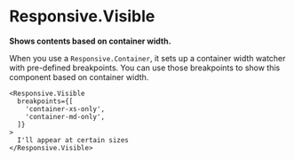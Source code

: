 # Responsive.Visible

**Shows contents based on container width.**

When you use a `Responsive.Container`, it sets up a container width watcher with pre-defined breakpoints.
You can use those breakpoints to show this component based on container width.

```
<Responsive.Visible
  breakpoints={[
    'container-xs-only',
    'container-md-only',
  ]}
>
  I'll appear at certain sizes
</Responsive.Visible>
```
